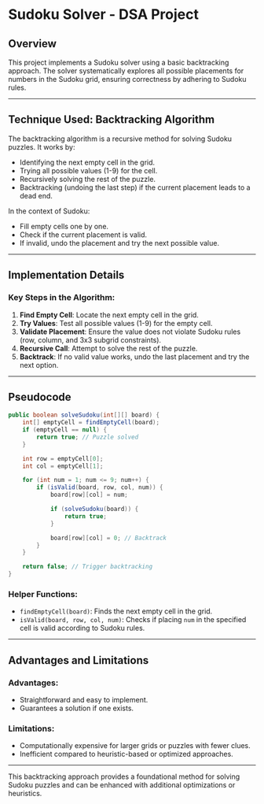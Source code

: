 # Sudoku Solver - DSA Project

## Overview

This project implements a Sudoku solver using a basic backtracking approach. The solver systematically explores all possible placements for numbers in the Sudoku grid, ensuring correctness by adhering to Sudoku rules.

---

## Technique Used: Backtracking Algorithm

The backtracking algorithm is a recursive method for solving Sudoku puzzles. It works by:

- Identifying the next empty cell in the grid.
- Trying all possible values (1-9) for the cell.
- Recursively solving the rest of the puzzle.
- Backtracking (undoing the last step) if the current placement leads to a dead end.

In the context of Sudoku:
- Fill empty cells one by one.
- Check if the current placement is valid.
- If invalid, undo the placement and try the next possible value.

---

## Implementation Details

### Key Steps in the Algorithm:
1. **Find Empty Cell**: Locate the next empty cell in the grid.
2. **Try Values**: Test all possible values (1-9) for the empty cell.
3. **Validate Placement**: Ensure the value does not violate Sudoku rules (row, column, and 3x3 subgrid constraints).
4. **Recursive Call**: Attempt to solve the rest of the puzzle.
5. **Backtrack**: If no valid value works, undo the last placement and try the next option.

---

## Pseudocode

```java
public boolean solveSudoku(int[][] board) {
    int[] emptyCell = findEmptyCell(board);
    if (emptyCell == null) {
        return true; // Puzzle solved
    }

    int row = emptyCell[0];
    int col = emptyCell[1];

    for (int num = 1; num <= 9; num++) {
        if (isValid(board, row, col, num)) {
            board[row][col] = num;

            if (solveSudoku(board)) {
                return true;
            }

            board[row][col] = 0; // Backtrack
        }
    }

    return false; // Trigger backtracking
}
```

### Helper Functions:
- `findEmptyCell(board)`: Finds the next empty cell in the grid.
- `isValid(board, row, col, num)`: Checks if placing `num` in the specified cell is valid according to Sudoku rules.

---

## Advantages and Limitations

### Advantages:
- Straightforward and easy to implement.
- Guarantees a solution if one exists.

### Limitations:
- Computationally expensive for larger grids or puzzles with fewer clues.
- Inefficient compared to heuristic-based or optimized approaches.

---

This backtracking approach provides a foundational method for solving Sudoku puzzles and can be enhanced with additional optimizations or heuristics.